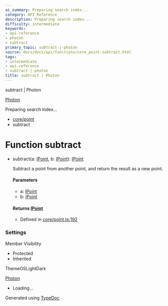 ```yaml
---
ai_summary: Preparing search index...
category: API Reference
description: Preparing search index...
difficulty: intermediate
keywords:
- api-reference
- photon
- subtract
primary_topic: subtract-|-photon
source: docs/docs/api/functions/core_point.subtract.html
tags:
- intermediate
- api-reference
- subtract-|-photon
title: subtract | Photon
---
```

subtract | Photon

[Photon](../index.md)




Preparing search index...

* [core/point](../modules/core_point.md)
* subtract

# Function subtract

* subtract(a: [IPoint](../interfaces/core_schema.IPoint.md), b: [IPoint](../interfaces/core_schema.IPoint.md)): [IPoint](../interfaces/core_schema.IPoint.md)

  Subtract a point from another point, and return the result as a new point.

  #### Parameters

  + a: [IPoint](../interfaces/core_schema.IPoint.md)
  + b: [IPoint](../interfaces/core_schema.IPoint.md)

  #### Returns [IPoint](../interfaces/core_schema.IPoint.md)

  + Defined in [core/point.ts:192](https://github.com/mwhite454/photon/blob/main/packages/photon/src/core/point.ts#L192)

### Settings

Member Visibility

* Protected
* Inherited

ThemeOSLightDark

[Photon](../index.md)

* Loading...

Generated using [TypeDoc](https://typedoc.org/)
